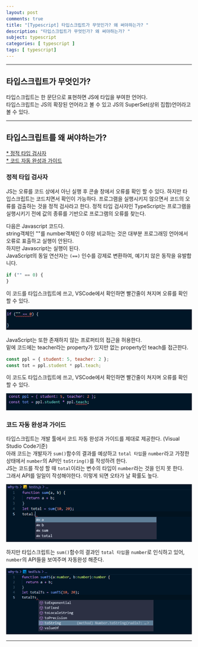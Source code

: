 ```yaml
---
layout: post
comments: true
title: "[Typescript] 타입스크립트가 무엇인가? 왜 써야하는가? "
description: "타입스크립트가 무엇인가? 왜 써야하는가? "
subject: typescript
categories: [ typescript ]
tags: [ typescript]
---
```


<hr>

## 타입스크립트가 무엇인가?

타입스크립트는 한 문단으로 표현하면 JS에 타입을 부여한 언어다.  
타입스크립트는 JS의 확장된 언어라고 볼 수 있고 JS의 SuperSet(상위 집합)언어라고 볼 수 있다.  

<hr>

## 타입스크립트를 왜 써야하는가?

[* 정적 타입 검사자](#ts-1)  
[* 코드 자동 완성과 가이드](#ts-2) 

### 정적 타입 검사자 <a name="ts-1"></a>

JS는 오류를 코드 상에서 아닌 실행 후 콘솔 창에서 오류를 확인 할 수 있다. 하지만 타입스크립트는 코드치면서 확인이 가능하다. 프로그램을 실행시키지 않으면서 코드의 오류를 검출하는 것을 정적 검사라고 한다. 정적 타입 검사자인 TypeScript는 프로그램을 실행시키기 전에 값의 종류를 기반으로 프로그램의 오류를 찾는다. 

다음은 Javascript 코드다.  
string객체인 ""를 number객체인 0 이랑 비교하는 것은 대부분 프로그래밍 언어에서 오류로 표출하고 실행이 안된다.  
하지만 Javascript는 실행이 된다.  
JavaScript의 동일 연산자는 `(==)` 인수를 강제로 변환하여, 예기치 않은 동작을 유발합니다.  

```javascript
if ("" == 0) { 
}
```

이 코드를 타입스크립트에 쓰고, VSCode에서 확인하면 빨간줄이 쳐지며 오류를 확인할 수 있다.

![타입스크립트 오류 표출화면1](/assets/img/typescript/ts-intro1.png "타입스크립트 오류 표출화면1")

JavaScript는 또한 존재하지 않는 프로퍼티의 접근을 허용한다.  
밑에 코드에는 teacher라는 property가 있지만 없는 property인 teach를 접근한다.  

```javascript
const ppl = { student: 5, teacher: 2 };
const tot = ppl.student * ppl.teach;
```

이 코드도 타입스크립트에 쓰고, VSCode에서 확인하면 빨간줄이 쳐지며 오류를 확인할 수 있다.

![타입스크립트 오류 표출화면2](/assets/img/typescript/ts-intro2.png "타입스크립트 오류 표출화면2")


### 코드 자동 완성과 가이드 <a name="ts-2"></a>

타입스크립트는 개발 툴에서 코드 자동 완성과 가이드를 제대로 제공한다. (Visual Studio Code기준)  
아래 코드는 개발자가 `sum()`함수의 결과를 예상하고 `total 타입`을 `number`라고 가정한 상태에서 `number`의 API인 `toString()`를 작성하려 한다.  
JS는 코드를 작성 할 때 `total`이라는 변수의 타입이 `number`라는 것을 인지 못 한다.  
그래서 API를 일일이 작성해야한다. 이렇게 되면 오타가 날 확률도 높다.

![JS 샘플코드](/assets/img/typescript/ts-intro3.png "JS 샘플코드")

하지만 타입스크립트는 `sum()`함수의 결과인 `total 타입`을 `number`로 인식하고 있어, `number`의 API들을 보여주며 자동완성 해준다.

![TS 샘플코드](/assets/img/typescript/ts-intro4.png "TS 샘플코드")

<hr>



